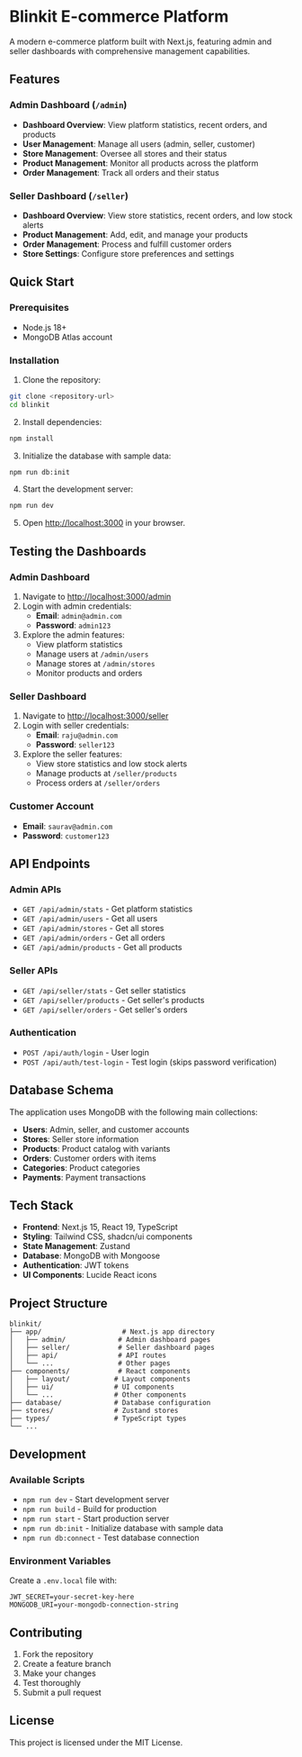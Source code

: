 # Blinkit E-commerce Platform

A modern e-commerce platform built with Next.js, featuring admin and seller dashboards with comprehensive management capabilities.

## Features

### Admin Dashboard (`/admin`)
- **Dashboard Overview**: View platform statistics, recent orders, and products
- **User Management**: Manage all users (admin, seller, customer)
- **Store Management**: Oversee all stores and their status
- **Product Management**: Monitor all products across the platform
- **Order Management**: Track all orders and their status

### Seller Dashboard (`/seller`)
- **Dashboard Overview**: View store statistics, recent orders, and low stock alerts
- **Product Management**: Add, edit, and manage your products
- **Order Management**: Process and fulfill customer orders
- **Store Settings**: Configure store preferences and settings

## Quick Start

### Prerequisites
- Node.js 18+ 
- MongoDB Atlas account

### Installation

1. Clone the repository:
```bash
git clone <repository-url>
cd blinkit
```

2. Install dependencies:
```bash
npm install
```

3. Initialize the database with sample data:
```bash
npm run db:init
```

4. Start the development server:
```bash
npm run dev
```

5. Open [http://localhost:3000](http://localhost:3000) in your browser.

## Testing the Dashboards

### Admin Dashboard
1. Navigate to [http://localhost:3000/admin](http://localhost:3000/admin)
2. Login with admin credentials:
   - **Email**: `admin@admin.com`
   - **Password**: `admin123`
3. Explore the admin features:
   - View platform statistics
   - Manage users at `/admin/users`
   - Manage stores at `/admin/stores`
   - Monitor products and orders

### Seller Dashboard
1. Navigate to [http://localhost:3000/seller](http://localhost:3000/seller)
2. Login with seller credentials:
   - **Email**: `raju@admin.com`
   - **Password**: `seller123`
3. Explore the seller features:
   - View store statistics and low stock alerts
   - Manage products at `/seller/products`
   - Process orders at `/seller/orders`

### Customer Account
- **Email**: `saurav@admin.com`
- **Password**: `customer123`

## API Endpoints

### Admin APIs
- `GET /api/admin/stats` - Get platform statistics
- `GET /api/admin/users` - Get all users
- `GET /api/admin/stores` - Get all stores
- `GET /api/admin/orders` - Get all orders
- `GET /api/admin/products` - Get all products

### Seller APIs
- `GET /api/seller/stats` - Get seller statistics
- `GET /api/seller/products` - Get seller's products
- `GET /api/seller/orders` - Get seller's orders

### Authentication
- `POST /api/auth/login` - User login
- `POST /api/auth/test-login` - Test login (skips password verification)

## Database Schema

The application uses MongoDB with the following main collections:
- **Users**: Admin, seller, and customer accounts
- **Stores**: Seller store information
- **Products**: Product catalog with variants
- **Orders**: Customer orders with items
- **Categories**: Product categories
- **Payments**: Payment transactions

## Tech Stack

- **Frontend**: Next.js 15, React 19, TypeScript
- **Styling**: Tailwind CSS, shadcn/ui components
- **State Management**: Zustand
- **Database**: MongoDB with Mongoose
- **Authentication**: JWT tokens
- **UI Components**: Lucide React icons

## Project Structure

```
blinkit/
├── app/                    # Next.js app directory
│   ├── admin/             # Admin dashboard pages
│   ├── seller/            # Seller dashboard pages
│   ├── api/               # API routes
│   └── ...                # Other pages
├── components/            # React components
│   ├── layout/           # Layout components
│   ├── ui/               # UI components
│   └── ...               # Other components
├── database/             # Database configuration
├── stores/               # Zustand stores
├── types/                # TypeScript types
└── ...
```

## Development

### Available Scripts
- `npm run dev` - Start development server
- `npm run build` - Build for production
- `npm run start` - Start production server
- `npm run db:init` - Initialize database with sample data
- `npm run db:connect` - Test database connection

### Environment Variables
Create a `.env.local` file with:
```
JWT_SECRET=your-secret-key-here
MONGODB_URI=your-mongodb-connection-string
```

## Contributing

1. Fork the repository
2. Create a feature branch
3. Make your changes
4. Test thoroughly
5. Submit a pull request

## License

This project is licensed under the MIT License. 
